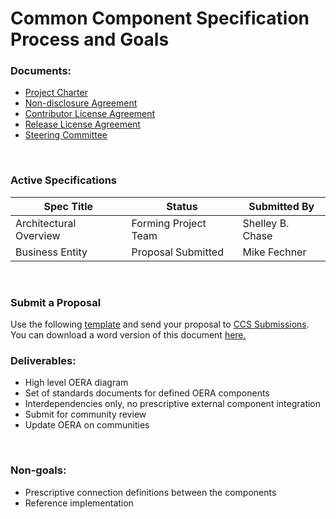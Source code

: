 # Common Component Specification Process and Goals

<h3>Documents:</h3>
<ul>  
  <li><a href="https://community.progress.com/products/directions/common_component/p/commoncomponentcharter.aspx">Project Charter</a></li>
  <li><a href="https://community.progress.com/products/directions/common_component/p/nondisclosureagreement.aspx">Non-disclosure Agreement</a></li>
  <li><a href="https://community.progress.com/products/directions/common_component/p/contributorlicenseagreement.aspx">Contributor License Agreement</a></li>
  <li><a href="https://community.progress.com/products/directions/common_component/p/releaselicenseagreement.aspx">Release License Agreement</a></li>
    <li><a href="https://github.com/progress/CCS/blob/master/SteeringCommittee.md">Steering Committee</a></li>
</ul>

</br>
<h3>Active Specifications</h3>

| Spec Title    | Status      | Submitted By |
| ------------- |-------------| -----|
| Architectural Overview      | Forming Project Team | Shelley B. Chase |
| Business Entity             | Proposal Submitted | Mike Fechner |


</br>
<h3>Submit a Proposal</h3>
 Use the following <a href="https://github.com/progress/CCS/blob/master/CCSProposal_1%200_Template.pdf">template</a> and send your proposal to <a href="mailto:ccs-submissions@progress.com">CCS Submissions</a>.
</br>
 You can download a word version of this document <a href="https://github.com/progress/CCS/zipball/doc-files">here.</a>
 
</br>
<h3>Deliverables:</h3>
<ul>
  <li>High level OERA diagram</li>
  <li>Set of standards documents for defined OERA components</li>
  <li>Interdependencies only, no prescriptive external component integration</li>
  <li>Submit for community review</li>
  <li>Update OERA on communities</li>
</ul>

</br>
<h3>Non-goals:</h3>
<ul>
  <li>Prescriptive connection definitions between the components</li>
  <li>Reference implementation</li>	
</ul>
